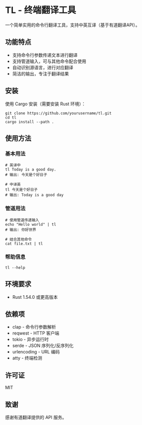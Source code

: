# TL - 终端翻译工具

一个简单实用的命令行翻译工具，支持中英互译（基于有道翻译API）。

## 功能特点

- 支持命令行参数传递文本进行翻译
- 支持管道输入，可与其他命令配合使用
- 自动识别源语言，进行对应翻译
- 简洁的输出，专注于翻译结果

## 安装

使用 Cargo 安装（需要安装 Rust 环境）：

```shell
git clone https://github.com/yourusername/tl.git
cd tl
cargo install --path .
```

## 使用方法

### 基本用法

```shell
# 英译中
tl Today is a good day.
# 输出: 今天是个好日子

# 中译英
tl 今天是个好日子
# 输出: Today is a good day
```

### 管道用法

```shell
# 使用管道传递输入
echo "Hello world" | tl
# 输出: 你好世界

# 结合其他命令
cat file.txt | tl
```

### 帮助信息

```shell
tl --help
```

## 环境要求

- Rust 1.54.0 或更高版本

## 依赖项

- clap - 命令行参数解析
- reqwest - HTTP 客户端
- tokio - 异步运行时
- serde - JSON 序列化/反序列化
- urlencoding - URL 编码
- atty - 终端检测

## 许可证

MIT

## 致谢

感谢有道翻译提供的 API 服务。

